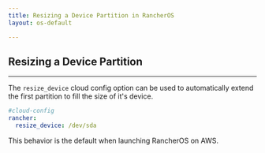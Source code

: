 ```yaml
---
title: Resizing a Device Partition in RancherOS
layout: os-default

---
```


## Resizing a Device Partition
---

The `resize_device` cloud config option can be used to automatically extend the first partition to fill the size of it's device.

```yaml
#cloud-config
rancher:
  resize_device: /dev/sda
```

This behavior is the default when launching RancherOS on AWS.
